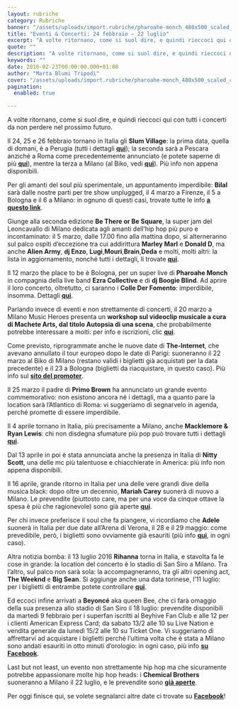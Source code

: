 ```yaml
---
layout: rubriche
category: Rubriche
banner: "/assets/uploads/import.rubriche/pharoahe-monch_480x500_scaled_cropp.jpg"
title: "Eventi & Concerti: 24 febbraio – 22 luglio"
excerpt: "A volte ritornano, come si suol dire, e quindi rieccoci qui con tutti i concerti da non perdere nel prossimo futuro. Il 24, 25 e 26 febbraio tornano in Italia gli Slum Village: la prima data, quella di domani, è a Perugia (tutti i dettagli qui); la seconda sarà a Pescara anziché a Roma come [&hellip"
quote: ""
description: "A volte ritornano, come si suol dire, e quindi rieccoci qui con tutti i concerti da non perdere nel prossimo futuro. Il 24, 25 e 26 febbraio tornano in Italia gli Slum Village: la prima data, quella di domani, è a Perugia (tutti i dettagli qui); la seconda sarà a Pescara anziché a Roma come [&hellip"
keywords: ""
date: 2016-02-23T00:00:00.000+01:00
author: "Marta Blumi Tripodi"
cover: "/assets/uploads/import.rubriche/pharoahe-monch_480x500_scaled_cropp.jpg"
pagination:
  enabled: true

---
```


[](https://hotmc.com/wp-content/uploads/2013/12/pharoahe-monch%5F480x500%5Fscaled%5Fcropp.jpg)

A volte ritornano, come si suol dire, e quindi rieccoci qui con tutti i concerti da non perdere nel prossimo futuro.

Il 24, 25 e 26 febbraio tornano in Italia gli **Slum Village**: la prima data, quella di domani, è a Perugia (tutti i dettagli **[qui](https://www.facebook.com/events/1026848934023845/)**); la seconda sarà a Pescara anziché a Roma come precedentemente annunciato (e potete saperne di più **[qui](https://www.facebook.com/events/1700373543582935/)**), mentre la terza a Milano (al Biko, vedi **[qui](https://www.facebook.com/events/236762019990283/)**). Più info non appena disponibili.

Per gli amanti del soul più sperimentale, un appuntamento imperdibile: **Bilal** sarà dalle nostre parti per tre show unplugged, il 4 marzo a Firenze, il 5 a Bologna e il 6 a Milano: in ognuno di questi casi, trovate tutte le info **[a questo link](http://www.hubmusicfactory.com/news/453/bilal-tour-unplugged)**.

Giunge alla seconda edizione **Be There or Be Square**, la super jam del Leoncavallo di Milano dedicata agli amanti dell’hip hop più puro e incontaminato: il 5 marzo, dalle 17.00 fino alla mattina dopo, si alterneranno sul palco ospiti d’eccezione tra cui addirittura **Marley Marl** e **Donald D**, ma anche **Alien Army**, **dj Enzo**, **Lugi**,**Mouri**,**Brain**,**Deda** e molti, molti altri: la lista in aggiornamento, nonché tutti i dettagli, li trovate **[qui](https://www.facebook.com/events/804686586343050/)**.

Il 12 marzo the place to be è Bologna, per un super live di **Pharoahe Monch** in compagnia della live band **Ezra Collective** e di **dj Boogie Blind**. Ad aprire il loro concerto, oltretutto, ci saranno i **Colle Der Fomento**: imperdibile, insomma. Dettagli **[qui](https://www.facebook.com/events/997218803719752/)**.

Parlando invece di eventi e non strettamente di concerti, il 20 marzo a Milano Music Heroes presenta un **workshop sul videoclip musicale a cura di Machete Arts, dal titolo Autopsia di una scena**, che probabilmente potrebbe interessare a molti: per info e iscrizioni, clic **[qui](https://www.facebook.com/events/345019979001857/)**.

Come previsto, riprogrammate anche le nuove date di **The-Internet**, che avevano annullato il tour europeo dopo le date di Parigi: suoneranno il 22 marzo al Biko di Milano (restano validi i biglietti già acquistati per la data precedente) e il 23 a Bologna (biglietti da riacquistare, in questo caso). Più info sul **[sito del promoter](http://www.comcerto.it/)**.

Il 25 marzo il padre di **Primo Brown** ha annunciato un grande evento commemorativo: non esistono ancora né i dettagli, ma a quanto pare la location sarà l’Atlantico di Roma: vi suggeriamo di segnarvelo in agenda, perché promette di essere imperdibile.

Il 4 aprile tornano in Italia, più precisamente a Milano, anche **Macklemore & Ryan Lewis**: chi non disdegna sfumature più pop può trovare tutti i dettagli **[qui](http://www.vivoconcerti.com/artisti/macklemore-and-ryan-lewis)**.

Dal 13 aprile in poi è stata annunciata anche la presenza in Italia di **Nitty Scott**, una delle mc più talentuose e chiacchierate in America: più info non appena disponibili.

Il 16 aprile, grande ritorno in Italia per una delle vere grandi dive della musica black: dopo oltre un decennio, **Mariah Carey** suonerà di nuovo a Milano. Le prevendite (piuttosto care, ma per una voce da cinque ottave la spesa è più che ragionevole) sono già aperte **[qui](http://www.ticketone.it/mariah-carey-biglietti.html?affiliate=ITT&doc=artistPages%2Ftickets&fun=artist&action=tickets&erid=1557836&kuid=461423)**.

Per chi invece preferisce il soul che fa piangere, vi ricordiamo che **Adele** suonerà in Italia per due date all’Arena di Verona, il 28 e il 29 maggio: come prevedibile, però, i biglietti sono ovviamente già esauriti (più info **[qui](http://www.dalessandroegalli.com/events/372/adele)**, in ogni caso).

Altra notizia bomba: il 13 luglio 2016 **Rihanna** torna in Italia, e stavolta fa le cose in grande: la location del concerto è lo stadio di San Siro a Milano. Tra l’altro, sul palco non sarà sola: la accompagneranno, tra gli altri opening act, **The Weeknd** e **Big Sean**. Si aggiunge anche una data torinese, l’11 luglio: per i biglietti di entrambe potete controllare **[qui](https://www.livenation.it/show/788444/rihanna-anti-world-tour/milano/2016-07-13/it)**.

Ed eccoci infine arrivati a **Beyoncé** aka queen Bee, che ci farà omaggio della sua presenza allo stadio di San Siro il 18 luglio: prevendite disponibili da martedì 9 febbraio per i superfan iscritti al Beyhive Fan Club e alle 12 per i clienti American Express Card; da sabato 13/2 alle 10 su Live Nation e vendita generale da lunedì 15/2 alle 10 su Ticket One. Vi suggeriamo di affrettarvi ad acquistare i biglietti perché l’ultima volta che è stata a Milano sono andati esauriti in otto minuti d’orologio: in ogni caso, più info **[su Facebook](https://www.facebook.com/events/1668905290064018/)**.

Last but not least, un evento non strettamente hip hop ma che sicuramente potrebbe appassionare molte hip hop heads: i **Chemical Brothers** suoneranno a Milano il 22 luglio, e le prevendite sono **[già aperte](http://www.ticketone.it/the-chemical-brothers-biglietti.html?affiliate=ITT&doc=artistPages/tickets&fun=artist&action=tickets&kuid=458808)**.

Per oggi finisce qui, se volete segnalarci altre date ci trovate su **[Facebook](https://www.facebook.com/hotmcmag)**!